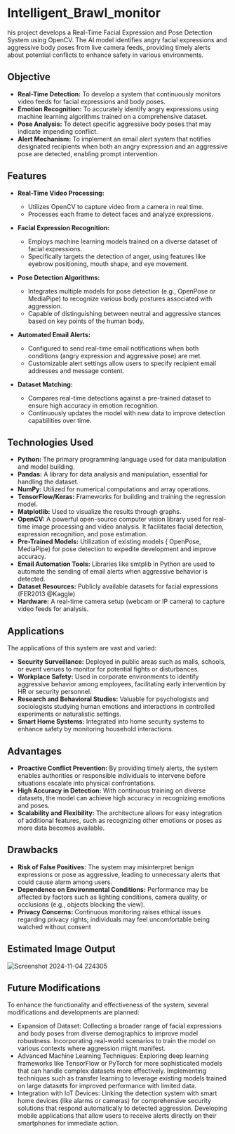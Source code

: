# Intelligent_Brawl_monitor
his project develops a Real-Time Facial Expression and Pose Detection System using OpenCV. The AI model identifies angry facial expressions and aggressive body poses from live camera feeds, providing timely alerts about potential conflicts to enhance safety in various environments.

## Objective


- **Real-Time Detection:**
  To develop a system that continuously monitors video feeds for   facial expressions and body poses.
- **Emotion Recognition:** To accurately identify angry expressions using machine learning algorithms trained on a comprehensive dataset.
- **Pose Analysis:** To detect specific aggressive body poses that may indicate impending conflict.
- **Alert Mechanism:** To implement an email alert system that notifies designated recipients when both an angry expression and an aggressive pose are detected, enabling prompt intervention.

## Features

- **Real-Time Video Processing:**

  - Utilizes OpenCV to capture video from a camera in real time.
  - Processes each frame to detect faces and analyze expressions.
- **Facial Expression Recognition:**
  - Employs machine learning models trained on a diverse dataset of facial expressions.
  - Specifically targets the detection of anger, using features like eyebrow positioning, mouth shape, and eye movement.
- **Pose Detection Algorithms:**
  - Integrates multiple models for pose detection (e.g., OpenPose or MediaPipe) to recognize various body postures associated with aggression.
  - Capable of distinguishing between neutral and aggressive stances based on key points of the human body.
- **Automated Email Alerts:**
  - Configured to send real-time email notifications when both conditions (angry expression and aggressive pose) are met.
  - Customizable alert settings allow users to specify recipient email addresses and message content.
- **Dataset Matching:**
  - Compares real-time detections against a pre-trained dataset to ensure high accuracy in emotion recognition.
  - Continuously updates the model with new data to improve detection capabilities over time.
## Technologies Used
- **Python:** The primary programming language used for data manipulation and model building.
- **Pandas:** A library for data analysis and manipulation, essential for handling the dataset.
- **NumPy:** Utilized for numerical computations and array operations.
- **TensorFlow/Keras:** Frameworks for building and training the regression model.
- **Matplotlib:** Used to visualize the results through graphs.
- **OpenCV:** A powerful open-source computer vision library used for real-time image processing and video analysis. It facilitates facial detection, expression recognition, and pose estimation.
- **Pre-Trained Models:** Utilization of existing models ( OpenPose, MediaPipe) for pose detection to expedite development and improve accuracy.
- **Email Automation Tools:** Libraries like smtplib in Python are used to automate the sending of email alerts when aggressive behavior is detected.
- **Dataset Resources:** Publicly available datasets for facial expressions (FER2013 @Kaggle)
- **Hardware:** A real-time camera setup (webcam or IP camera) to capture video feeds for analysis.



## Applications

The applications of this system are vast and varied:
- **Security Surveillance:** Deployed in public areas such as malls, schools, or event venues to monitor for potential fights or disturbances.
- **Workplace Safety:** Used in corporate environments to identify aggressive behavior among employees, facilitating early intervention by HR or security personnel.
- **Research and Behavioral Studies:** Valuable for psychologists and sociologists studying human emotions and interactions in controlled experiments or naturalistic settings.
- **Smart Home Systems:** Integrated into home security systems to enhance safety by monitoring household interactions.
## Advantages
- **Proactive Conflict Prevention:** By providing timely alerts, the system enables authorities or responsible individuals to intervene before situations escalate into physical confrontations.
- **High Accuracy in Detection:** With continuous training on diverse datasets, the model can achieve high accuracy in recognizing emotions and poses.
- **Scalability and Flexibility:** The architecture allows for easy integration of additional features, such as recognizing other emotions or poses as more data becomes available.
## Drawbacks
- **Risk of False Positives:** The system may misinterpret benign expressions or pose as aggressive, leading to unnecessary alerts that could cause alarm among users.
- **Dependence on Environmental Conditions:** Performance may be affected by factors such as lighting conditions, camera quality, or occlusions (e.g., objects blocking the view).
- **Privacy Concerns:** Continuous monitoring raises ethical issues regarding privacy rights; individuals may feel uncomfortable being watched without consent
## Estimated Image Output
![Screenshot 2024-11-04 224305](https://github.com/user-attachments/assets/b4d8d72f-41cd-4fc4-a560-6f9adfc0ccfa)





## Future Modifications
To enhance the functionality and effectiveness of the system, several modifications and developments are planned:
- Expansion of Dataset:
Collecting a broader range of facial expressions and body poses from diverse demographics to improve model robustness.
Incorporating real-world scenarios to train the model on various contexts where aggression might manifest.
- Advanced Machine Learning Techniques:
Exploring deep learning frameworks like TensorFlow or PyTorch for more sophisticated models that can handle complex datasets more effectively.
Implementing techniques such as transfer learning to leverage existing models trained on large datasets for improved performance with limited data.
- Integration with IoT Devices:
Linking the detection system with smart home devices (like alarms or cameras) for comprehensive security solutions that respond automatically to detected aggression.
Developing mobile applications that allow users to receive alerts directly on their smartphones for immediate action.


